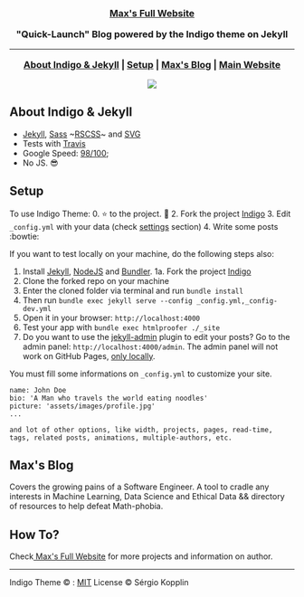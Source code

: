 <p align="center">
    <h2 align="center" Max's blog made on Indigo Jekyll Template </h2>
    <h3 align="center"><a href="https://mxnkpl.com"> Max's Full Website</a>
</p>

<p align="center">"Quick-Launch" Blog powered by the Indigo theme on Jekyll</p>

***

<p align="center">
    <b><a href="README.md#about-indigo">About Indigo & Jekyll</a></b>
    |
    <b><a href="README.md#setup">Setup</a></b>
    |
    <b><a href="README.md#max">Max's Blog</a></b>
    |
    <b><a href="README.md#main">Main Website</a></b>
</p>

<p align="center">
    <img src="images/screenshot.png" />
</p>

## About Indigo & Jekyll

- [Jekyll](https://jekyllrb.com/), [Sass](http://sass-lang.com/) ~[RSCSS](http://rscss.io/)~ and [SVG](https://www.w3.org/Graphics/SVG/)
- Tests with [Travis](https://travis-ci.org/)
- Google Speed: [98/100](https://developers.google.com/speed/pagespeed/insights/?url=http%3A%2F%2Fsergiokopplin.github.io%2Findigo%2F);
- No JS. :sunglasses:

## Setup
To use Indigo Theme:
0. :star: to the project. :metal:
2. Fork the project [Indigo](https://github.com/sergiokopplin/indigo/fork)
3. Edit `_config.yml` with your data (check <a href="README.md#settings">settings</a> section)
4. Write some posts :bowtie:

If you want to test locally on your machine, do the following steps also:

1. Install [Jekyll](http://jekyllrb.com), [NodeJS](https://nodejs.org/) and [Bundler](http://bundler.io/).
1a. Fork the project [Indigo](https://github.com/sergiokopplin/indigo/fork)
2. Clone the forked repo on your machine
3. Enter the cloned folder via terminal and run `bundle install`
4. Then run `bundle exec jekyll serve --config _config.yml,_config-dev.yml`
5. Open it in your browser: `http://localhost:4000`
6. Test your app with `bundle exec htmlproofer ./_site`
7. Do you want to use the [jekyll-admin](https://jekyll.github.io/jekyll-admin/) plugin to edit your posts? Go to the admin panel: `http://localhost:4000/admin`. The admin panel will not work on GitHub Pages, [only locally](https://github.com/jekyll/jekyll-admin/issues/341#issuecomment-292739469).

You must fill some informations on `_config.yml` to customize your site.

```
name: John Doe
bio: 'A Man who travels the world eating noodles'
picture: 'assets/images/profile.jpg'
...

and lot of other options, like width, projects, pages, read-time, tags, related posts, animations, multiple-authors, etc.
```
## Max's Blog

Covers the growing pains of a Software Engineer. A tool to cradle any interests in Machine Learning, Data Science and Ethical Data && directory of resources to help defeat Math-phobia.

## How To?

Check<a href="https://mxnkpl.com"> Max's Full Website</a> for more projects and information on author.

---
Indigo Theme © :
[MIT](http://kopplin.mit-license.org/) License © Sérgio Kopplin

